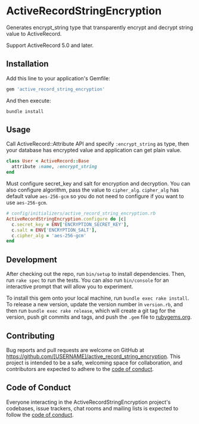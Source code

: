 # ActiveRecordStringEncryption
Generates encrypt_string type that transparently encrypt and decrypt string value to ActiveRecord.

Support ActiveRecord 5.0 and later.

## Installation

Add this line to your application's Gemfile:

```ruby
gem 'active_record_string_encryption'
```

And then execute:

```shell
bundle install
```


## Usage

Call ActiveRecord::Attribute API and specify `:encrypt_string` as type, then your database has encrypted value and application can get plain value.

```ruby
class User < ActiveRecord::Base
  attribute :name, :encrypt_string
end
```

Must configure secret_key and salt for encryption and decryption. You can also configure algorithm, pass the value to `cipher_alg`. `cipher_alg` has default value `aes-256-gcm` so you do not need to configure if you want to use `aes-256-gcm`.

```ruby
# config/initializers/active_record_string_encryption.rb
ActiveRecordStringEncryption.configure do |c|
  c.secret_key = ENV['ENCRYPTION_SECRET_KEY'],
  c.salt = ENV['ENCRYPTION_SALT'],
  c.cipher_alg = 'aes-256-gcm'
end
```

## Development

After checking out the repo, run `bin/setup` to install dependencies. Then, run `rake spec` to run the tests. You can also run `bin/console` for an interactive prompt that will allow you to experiment.

To install this gem onto your local machine, run `bundle exec rake install`. To release a new version, update the version number in `version.rb`, and then run `bundle exec rake release`, which will create a git tag for the version, push git commits and tags, and push the `.gem` file to [rubygems.org](https://rubygems.org).

## Contributing

Bug reports and pull requests are welcome on GitHub at https://github.com/[USERNAME]/active_record_string_encryption. This project is intended to be a safe, welcoming space for collaboration, and contributors are expected to adhere to the [code of conduct](https://github.com/[USERNAME]/active_record_string_encryption/blob/master/CODE_OF_CONDUCT.md).


## Code of Conduct

Everyone interacting in the ActiveRecordStringEncryption project's codebases, issue trackers, chat rooms and mailing lists is expected to follow the [code of conduct](https://github.com/[USERNAME]/active_record_string_encryption/blob/master/CODE_OF_CONDUCT.md).
